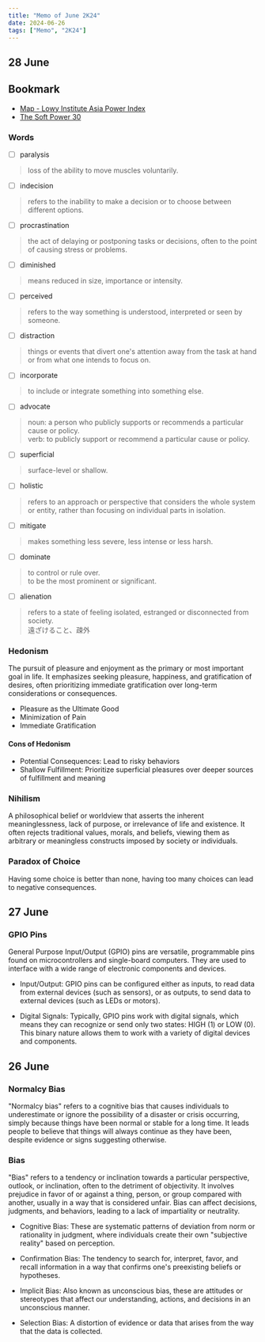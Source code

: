 ```yaml
---
title: "Memo of June 2K24"
date: 2024-06-26
tags: ["Memo", "2K24"]
---
```


## 28 June

## Bookmark

- [Map - Lowy Institute Asia Power Index](https://power.lowyinstitute.org)
- [The Soft Power 30](https://softpower30.com)

### Words

- [ ] paralysis

> loss of the ability to move muscles voluntarily.

- [ ] indecision

> refers to the inability to make a decision or to choose between different options.

- [ ] procrastination

> the act of delaying or postponing tasks or decisions, often to the point of causing stress or problems.

- [ ] diminished

> means reduced in size, importance or intensity.

- [ ] perceived

> refers to the way something is understood, interpreted or seen by someone.

- [ ] distraction

> things or events that divert one's attention away from the task at hand or from what one intends to focus on.

- [ ] incorporate

> to include or integrate something into something else.

- [ ] advocate

> noun: a person who publicly supports or recommends a particular cause or policy. <br/>
> verb: to publicly support or recommend a particular cause or policy.

- [ ] superficial

> surface-level or shallow.

- [ ] holistic

> refers to an approach or perspective that considers the whole system or entity, rather than focusing on individual parts in isolation.

- [ ] mitigate

> makes something less severe, less intense or less harsh.

- [ ] dominate

> to control or rule over. <br/>
> to be the most prominent or significant.

- [ ] alienation

> refers to a state of feeling isolated, estranged or disconnected from society. <br/>
> 遠ざけること、疎外

### Hedonism

The pursuit of pleasure and enjoyment as the primary or most important goal in life. It emphasizes seeking pleasure, happiness, and gratification of desires, often prioritizing immediate gratification over long-term considerations or consequences.

- Pleasure as the Ultimate Good
- Minimization of Pain
- Immediate Gratification

#### Cons of Hedonism

- Potential Consequences: Lead to risky behaviors
- Shallow Fulfillment: Prioritize superficial pleasures over deeper sources of fulfillment and meaning

### Nihilism

A philosophical belief or worldview that asserts the inherent meaninglessness, lack of purpose, or irrelevance of life and existence. It often rejects traditional values, morals, and beliefs, viewing them as arbitrary or meaningless constructs imposed by society or individuals.

### Paradox of Choice

Having some choice is better than none, having too many choices can lead to negative consequences.

## 27 June

### GPIO Pins

General Purpose Input/Output (GPIO) pins are versatile, programmable pins found on microcontrollers and single-board computers. They are used to interface with a wide range of electronic components and devices.

- Input/Output: GPIO pins can be configured either as inputs, to read data from external devices (such as sensors), or as outputs, to send data to external devices (such as LEDs or motors).

- Digital Signals: Typically, GPIO pins work with digital signals, which means they can recognize or send only two states: HIGH (1) or LOW (0). This binary nature allows them to work with a variety of digital devices and components.

## 26 June

### Normalcy Bias

"Normalcy bias" refers to a cognitive bias that causes individuals to underestimate or ignore the possibility of a disaster or crisis occurring, simply because things have been normal or stable for a long time. It leads people to believe that things will always continue as they have been, despite evidence or signs suggesting otherwise.

### Bias

"Bias" refers to a tendency or inclination towards a particular perspective, outlook, or inclination, often to the detriment of objectivity. It involves prejudice in favor of or against a thing, person, or group compared with another, usually in a way that is considered unfair. Bias can affect decisions, judgments, and behaviors, leading to a lack of impartiality or neutrality.

- Cognitive Bias: These are systematic patterns of deviation from norm or rationality in judgment, where individuals create their own "subjective reality" based on perception.

- Confirmation Bias: The tendency to search for, interpret, favor, and recall information in a way that confirms one's preexisting beliefs or hypotheses.

- Implicit Bias: Also known as unconscious bias, these are attitudes or stereotypes that affect our understanding, actions, and decisions in an unconscious manner.

- Selection Bias: A distortion of evidence or data that arises from the way that the data is collected.
